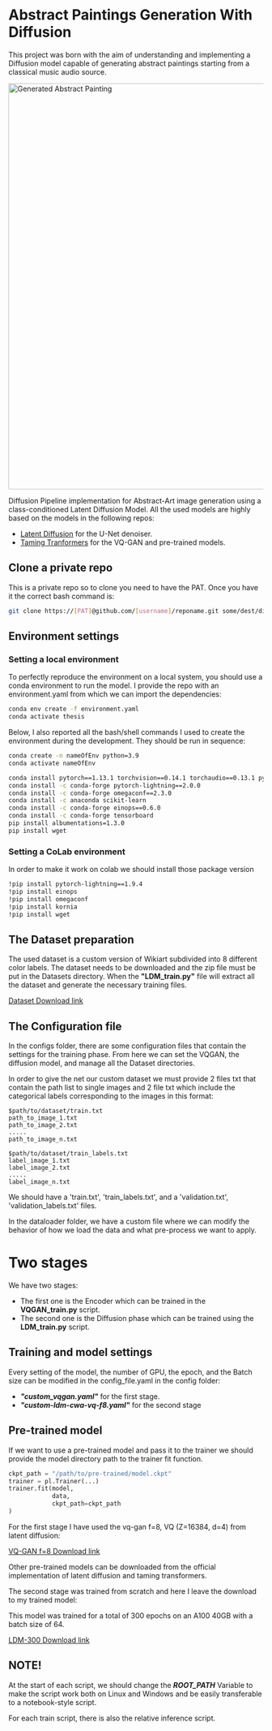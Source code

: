# Abstract Paintings Generation With Diffusion
This project was born with the aim of understanding and implementing a Diffusion model capable of generating abstract paintings starting from a classical music audio source.

<img src="https://github.com/logicesecutor/Deep-Learning-Techniques-for-Image-Generation-from-Music/blob/main/src/images/samples.png" alt="Generated Abstract Painting" width="800"/>

Diffusion Pipeline implementation for Abstract-Art image generation using a class-conditioned Latent Diffusion Model. 
All the used models are highly based on the models in the following repos:
- [Latent Diffusion](https://github.com/CompVis/latent-diffusion) for the U-Net denoiser.
- [Taming Tranformers](https://github.com/CompVis/taming-transformers) for the VQ-GAN and pre-trained models.


## Clone a private repo
This is a private repo so to clone you need to have the PAT. 
Once you have it the correct bash command is:
```bash
git clone https://[PAT]@github.com/[username]/reponame.git some/dest/dir
```

## Environment settings
### Setting a local environment
To perfectly reproduce the environment on a local system, you should use a conda environment to run the model. 
I provide the repo with an environment.yaml from which we can import the dependencies:

```bash
conda env create -f environment.yaml
conda activate thesis
```

Below, I also reported all the bash/shell commands I used to create the environment during the development. They should be run in sequence:

```bash
conda create -n nameOfEnv python=3.9
conda activate nameOfEnv

conda install pytorch==1.13.1 torchvision==0.14.1 torchaudio==0.13.1 pytorch-cuda=11.7 -c - pytorch -c nvidia
conda install -c conda-forge pytorch-lightning==2.0.0
conda install -c conda-forge omegaconf==2.3.0
conda install -c anaconda scikit-learn
conda install -c conda-forge einops==0.6.0
conda install -c conda-forge tensorboard
pip install albumentations=1.3.0
pip install wget
```
### Setting a CoLab environment
In order to make it work on colab we should install those package version

```bash
!pip install pytorch-lightning==1.9.4
!pip install einops
!pip install omegaconf
!pip install kornia
!pip install wget
```

## The Dataset preparation
The used dataset is a custom version of Wikiart subdivided into 8 different color labels.
The dataset needs to be downloaded and the zip file must be put in the Datasets directory.
When the **"LDM_train.py"** file will extract all the dataset and generate the necessary training files.

[Dataset Download link](https://drive.google.com/file/d/1LSfJZ6IAWbCi8jAQJ2IHV9afUbwFbZ4V/view?usp=drive_link)

## The Configuration file
In the configs folder, there are some configuration files that contain the settings for the training phase.
From here we can set the VQGAN, the diffusion model, and manage all the Dataset directories.

In order to give the net our custom dataset we must provide 2 files txt that contain the path list to single images and 2 file txt which include the categorical labels corresponding to the images in this format:

```
$path/to/dataset/train.txt
path_to_image_1.txt
path_to_image_2.txt
.....
path_to_image_n.txt
```
```
$path/to/dataset/train_labels.txt
label_image_1.txt
label_image_2.txt
.....
label_image_n.txt
```
We should have a 'train.txt', 'train_labels.txt', and a 'validation.txt', 'validation_labels.txt' files.

In the dataloader folder, we have a custom file where we can modify the behavior of how we load the data and what pre-process we want to apply.

# Two stages
We have two stages:
- The first one is the Encoder which can be trained in the **VQGAN_train.py** script.
- The second one is the Diffusion phase which can be trained using the **LDM_train.py** script.
  
## Training and model settings
Every setting of the model, the number of GPU, the epoch, and the Batch size can be modified in the config_file.yaml in the config folder:
- ***"custom_vqgan.yaml"*** for the first stage.
- ***"custom-ldm-cwa-vq-f8.yaml"*** for the second stage

## Pre-trained model
If we want to use a pre-trained model and pass it to the trainer we should provide the model directory path to the trainer fit function.

```python
ckpt_path = "/path/to/pre-trained/model.ckpt"
trainer = pl.Trainer(...)
trainer.fit(model,
            data,
            ckpt_path=ckpt_path
)
```

For the first stage I have used the vq-gan f=8, VQ (Z=16384, d=4) from latent diffusion:

[VQ-GAN f=8 Download link](https://ommer-lab.com/files/latent-diffusion/vq-f8.zip)

Other pre-trained models can be downloaded from the official implementation of latent diffusion and taming transformers.

The second stage was trained from scratch and here I leave the download to my trained model:

This model was trained for a total of 300 epochs on an A100 40GB with a batch size of 64.

[LDM-300 Download link](https://drive.google.com/file/d/13NikX84LivRciepkZB2mi5vZI-183ZZ8/view?usp=drive_link)

## NOTE!
At the start of each script, we should change the ***ROOT_PATH*** Variable to make the script work both on Linux and Windows and be easily transferable to a notebook-style script.

For each train script, there is also the relative inference script.
